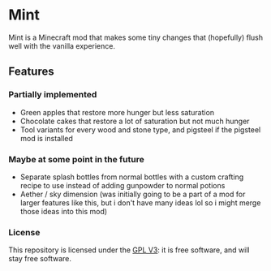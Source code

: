 # Mint

Mint is a Minecraft mod that makes some tiny changes that (hopefully) flush well with the vanilla experience.

## Features

### Partially implemented

- Green apples that restore more hunger but less saturation
- Chocolate cakes that restore a lot of saturation but not much hunger
- Tool variants for every wood and stone type, and pigsteel if the pigsteel mod is installed

### Maybe at some point in the future

- Separate splash bottles from normal bottles with a custom crafting recipe to use instead of adding gunpowder to normal
  potions
- Aether / sky dimension (was initially going to be a part of a mod for larger features like this, but i don't have many
  ideas lol so i might merge those ideas into this mod)

### License

This repository is licensed under the [GPL V3](https://www.gnu.org/licenses/gpl-3.0.en.html): it is free software, and
will stay free software.